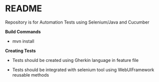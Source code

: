 # README #

Repository is for Automation Tests using Selenium/Java and Cucumber

**Build Commands**
* mvn install

**Creating Tests**
   
* Tests should be created using Gherkin language in feature file

* Tests should be integrated with selenium tool using WebUIFramework reusable methods

